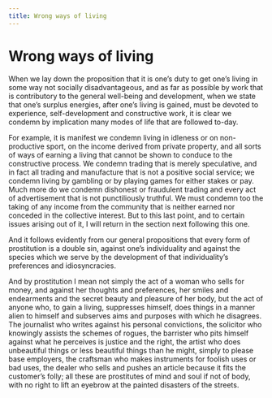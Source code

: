 ```yaml
---
title: Wrong ways of living
---
```

# Wrong ways of living

When we lay down the proposition that it is one’s duty to get one’s
living in some way not socially disadvantageous, and as far as possible
by work that is contributory to the general well-being and development,
when we state that one’s surplus energies, after one’s living is gained,
must be devoted to experience, self-development and constructive work,
it is clear we condemn by implication many modes of life that are
followed to-day.

For example, it is manifest we condemn living in idleness or on
non-productive sport, on the income derived from private property, and
all sorts of ways of earning a living that cannot be shown to conduce to
the constructive process. We condemn trading that is merely speculative,
and in fact all trading and manufacture that is not a positive social
service; we condemn living by gambling or by playing games for either
stakes or pay. Much more do we condemn dishonest or fraudulent trading
and every act of advertisement that is not punctiliously truthful. We
must condemn too the taking of any income from the community that is
neither earned nor conceded in the collective interest. But to this last
point, and to certain issues arising out of it, I will return in the
section next following this one.

And it follows evidently from our general propositions that every form
of prostitution is a double sin, against one’s individuality and against
the species which we serve by the development of that individuality’s
preferences and idiosyncracies.

And by prostitution I mean not simply the act of a woman who sells for
money, and against her thoughts and preferences, her smiles and
endearments and the secret beauty and pleasure of her body, but the act
of anyone who, to gain a living, suppresses himself, does things in a
manner alien to himself and subserves aims and purposes with which he
disagrees. The journalist who writes against his personal convictions,
the solicitor who knowingly assists the schemes of rogues, the barrister
who pits himself against what he perceives is justice and the right, the
artist who does unbeautiful things or less beautiful things than he
might, simply to please base employers, the craftsman who makes
instruments for foolish uses or bad uses, the dealer who sells and
pushes an article because it fits the customer’s folly; all these are
prostitutes of mind and soul if not of body, with no right to lift an
eyebrow at the painted disasters of the streets.
